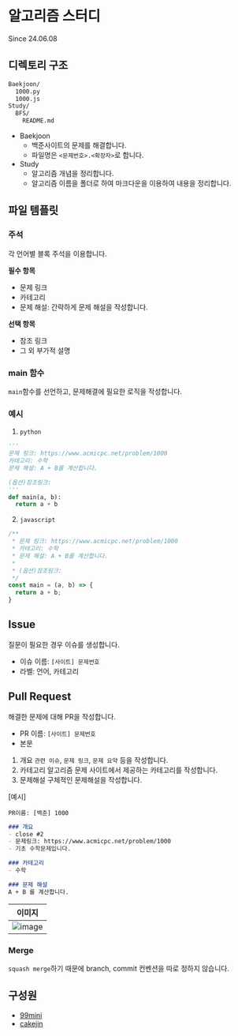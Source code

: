 # 알고리즘 스터디

Since 24.06.08

## 디렉토리 구조
```bash
Baekjoon/
  1000.py
  1000.js
Study/
  BFS/
    README.md
```

- Baekjoon
  - 백준사이트의 문제를 해결합니다.
  - 파일명은 `<문제번호>.<확장자>`로 합니다.
- Study
  - 알고리즘 개념을 정리합니다.
  - 알고리즘 이름을 폴더로 하여 마크다운을 이용하여 내용을 정리합니다.
 
## 파일 템플릿
### 주석
각 언어별 블록 주석을 이용합니다.

**필수 항목**
- 문제 링크
- 카테고리
- 문제 해설: 간략하게 문제 해설을 작성합니다.

**선택 항목**
- 참조 링크
- 그 외 부가적 설명

### main 함수
`main`함수를 선언하고, 문제해결에 필요한 로직을 작성합니다.

### 예시
1. `python`
```python
'''
문제 링크: https://www.acmicpc.net/problem/1000
카테고리: 수학
문제 해설: A + B를 계산합니다.

(옵션)참조링크:
'''
def main(a, b):
  return a + b
```

2. `javascript`
```javascript
/**
 * 문제 링크: https://www.acmicpc.net/problem/1000
 * 카테고리: 수학
 * 문제 해설: A + B를 계산합니다.
 *
 * (옵션)참조링크:
 */
const main = (a, b) => {
  return a + b;
}
```

## Issue

질문이 필요한 경우 이슈를 생성합니다.

- 이슈 이름: `[사이트] 문제번호`
- 라벨: 언어, 카테고리 

## Pull Request

해결한 문제에 대해 PR을 작성합니다.

- PR 이름: `[사이트] 문제번호`
- 본문
1. 개요
   `관련 이슈`, `문제 링크`, `문제 요약` 등을 작성합니다.
2. 카테고리
  알고리즘 문제 사이트에서 제공하는 카테고리를 작성합니다.
3. 문제해설
  구체적인 문제해설을 작성합니다.

[예시]

`PR이름: [백준] 1000`

```markdown
### 개요
- close #2
- 문제링크: https://www.acmicpc.net/problem/1000
- 기초 수학문제입니다.

### 카테고리
- 수학

### 문제 해설
A + B 를 계산합니다.
```

| 이미지 |
| --- |
| ![image](https://github.com/py-algorithm/algorithm/assets/43674669/1aac0c5d-2781-437f-b65e-3e2e3d98c5ec) |


### Merge

`squash merge`하기 때문에 branch, commit 컨벤션을 따로 정하지 않습니다.

## 구성원
- [99mini](https://github.com/99mini)
- [cakejin](https://github.com/cakejin)

